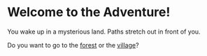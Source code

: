 # Welcome to the Adventure!

You wake up in a mysterious land. Paths stretch out in front of you.

Do you want to go to the [forest](forest.md) or the [village](village.md)?
